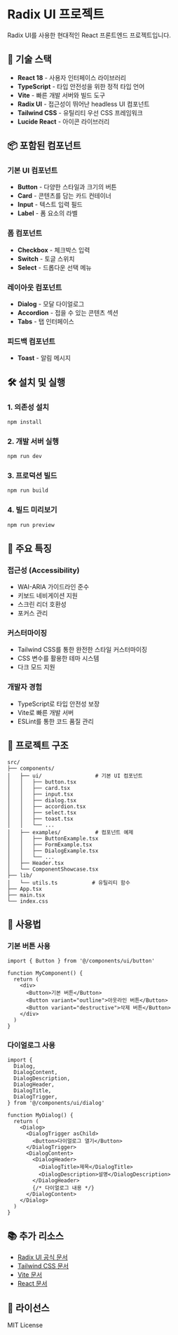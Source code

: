 # Radix UI 프로젝트

Radix UI를 사용한 현대적인 React 프론트엔드 프로젝트입니다.

## 🚀 기술 스택

- **React 18** - 사용자 인터페이스 라이브러리
- **TypeScript** - 타입 안전성을 위한 정적 타입 언어
- **Vite** - 빠른 개발 서버와 빌드 도구
- **Radix UI** - 접근성이 뛰어난 headless UI 컴포넌트
- **Tailwind CSS** - 유틸리티 우선 CSS 프레임워크
- **Lucide React** - 아이콘 라이브러리

## 📦 포함된 컴포넌트

### 기본 UI 컴포넌트
- **Button** - 다양한 스타일과 크기의 버튼
- **Card** - 콘텐츠를 담는 카드 컨테이너
- **Input** - 텍스트 입력 필드
- **Label** - 폼 요소의 라벨

### 폼 컴포넌트
- **Checkbox** - 체크박스 입력
- **Switch** - 토글 스위치
- **Select** - 드롭다운 선택 메뉴

### 레이아웃 컴포넌트
- **Dialog** - 모달 다이얼로그
- **Accordion** - 접을 수 있는 콘텐츠 섹션
- **Tabs** - 탭 인터페이스

### 피드백 컴포넌트
- **Toast** - 알림 메시지

## 🛠️ 설치 및 실행

### 1. 의존성 설치
```bash
npm install
```

### 2. 개발 서버 실행
```bash
npm run dev
```

### 3. 프로덕션 빌드
```bash
npm run build
```

### 4. 빌드 미리보기
```bash
npm run preview
```

## 🎨 주요 특징

### 접근성 (Accessibility)
- WAI-ARIA 가이드라인 준수
- 키보드 네비게이션 지원
- 스크린 리더 호환성
- 포커스 관리

### 커스터마이징
- Tailwind CSS를 통한 완전한 스타일 커스터마이징
- CSS 변수를 활용한 테마 시스템
- 다크 모드 지원

### 개발자 경험
- TypeScript로 타입 안전성 보장
- Vite로 빠른 개발 서버
- ESLint를 통한 코드 품질 관리

## 📁 프로젝트 구조

```
src/
├── components/
│   ├── ui/                 # 기본 UI 컴포넌트
│   │   ├── button.tsx
│   │   ├── card.tsx
│   │   ├── input.tsx
│   │   ├── dialog.tsx
│   │   ├── accordion.tsx
│   │   ├── select.tsx
│   │   ├── toast.tsx
│   │   └── ...
│   ├── examples/           # 컴포넌트 예제
│   │   ├── ButtonExample.tsx
│   │   ├── FormExample.tsx
│   │   ├── DialogExample.tsx
│   │   └── ...
│   ├── Header.tsx
│   └── ComponentShowcase.tsx
├── lib/
│   └── utils.ts           # 유틸리티 함수
├── App.tsx
├── main.tsx
└── index.css
```

## 🎯 사용법

### 기본 버튼 사용
```tsx
import { Button } from '@/components/ui/button'

function MyComponent() {
  return (
    <div>
      <Button>기본 버튼</Button>
      <Button variant="outline">아웃라인 버튼</Button>
      <Button variant="destructive">삭제 버튼</Button>
    </div>
  )
}
```

### 다이얼로그 사용
```tsx
import {
  Dialog,
  DialogContent,
  DialogDescription,
  DialogHeader,
  DialogTitle,
  DialogTrigger,
} from '@/components/ui/dialog'

function MyDialog() {
  return (
    <Dialog>
      <DialogTrigger asChild>
        <Button>다이얼로그 열기</Button>
      </DialogTrigger>
      <DialogContent>
        <DialogHeader>
          <DialogTitle>제목</DialogTitle>
          <DialogDescription>설명</DialogDescription>
        </DialogHeader>
        {/* 다이얼로그 내용 */}
      </DialogContent>
    </Dialog>
  )
}
```

## 📚 추가 리소스

- [Radix UI 공식 문서](https://www.radix-ui.com/)
- [Tailwind CSS 문서](https://tailwindcss.com/docs)
- [Vite 문서](https://vitejs.dev/)
- [React 문서](https://react.dev/)

## 📄 라이선스

MIT License

